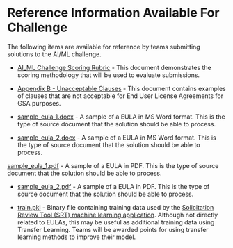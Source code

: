 # Reference Information Available For Challenge

The following items are available for reference by teams submitting solutions to the AI/ML challenge.


* [AI_ML Challenge Scoring Rubric](AI_ML%20Challenge%20Scoring%20Rubric.pdf) - This document demonstrates the scoring methodology that will be used to evaluate submissions.

* [Appendix B - Unacceptable Clauses](appendix_b_unacceptable_clauses.pdf) - This document contains examples of clauses that are not acceptable for End User License Agreements for GSA purposes.

* [sample_eula_1.docx](sample_eula_1.docx) - A sample of a EULA in MS Word format. This is the type of source document that the solution should be able to process. 

* [sample_eula_2.docx](sample_eula_2.docx) - A sample of a EULA in MS Word format. This is the type of source document that the solution should be able to process.

 [sample_eula_1.pdf](sample_eula_1.pdf) - A sample of a EULA in PDF. This is the type of source document that the solution should be able to process. 

* [sample_eula_2.pdf](sample_eula_2.pdf) - A sample of a EULA in PDF. This is the type of source document that the solution should be able to process.

* [train.pkl](train.pkl) - Binary file containing training data used by the [Solicitation Review Tool (SRT) machine learning application](https://github.com/GSA/srt-fbo-scraper). Although not directly related to EULAs, this may be useful as additional training data using Transfer Learning. Teams will be awarded points for using transfer learning methods to improve their model. 

